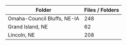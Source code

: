 | Folder                      |   Files / Folders |
|-----------------------------|-------------------|
| Omaha-Council Bluffs, NE-IA |               248 |
| Grand Island, NE            |                62 |
| Lincoln, NE                 |               208 |